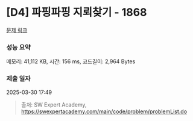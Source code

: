 # [D4] 파핑파핑 지뢰찾기 - 1868 

[문제 링크](https://swexpertacademy.com/main/code/problem/problemDetail.do?contestProbId=AV5LwsHaD1MDFAXc) 

### 성능 요약

메모리: 41,112 KB, 시간: 156 ms, 코드길이: 2,964 Bytes

### 제출 일자

2025-03-30 17:49



> 출처: SW Expert Academy, https://swexpertacademy.com/main/code/problem/problemList.do